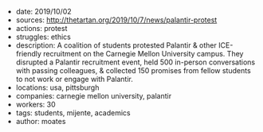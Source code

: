 - date: 2019/10/02
- sources: http://thetartan.org/2019/10/7/news/palantir-protest
- actions: protest
- struggles: ethics
- description: A coalition of students protested Palantir & other ICE-friendly recruitment on the Carnegie Mellon University campus. They disrupted a Palantir recruitment event, held 500 in-person conversations with passing colleagues, & collected 150 promises from fellow students to not work or engage with Palantir.
- locations: usa, pittsburgh
- companies: carnegie mellon university, palantir
- workers: 30
- tags: students, mijente, academics
- author: moates
